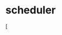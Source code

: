 # scheduler

<Campaign name='Campaign Name' start='2020-01-01 07:00:00' end='2020-01-14 22:00:00' patching_duration='2:00:00' server_limit='10'>
<Schedule max_servers='1630'>
<Server hostname='hostname' env='Env.PROD' tag='None' app_code='ABC'>
[<Slot datetime='2020-01-11 01:00:00' freeze_period='False' size='10' left='9']
